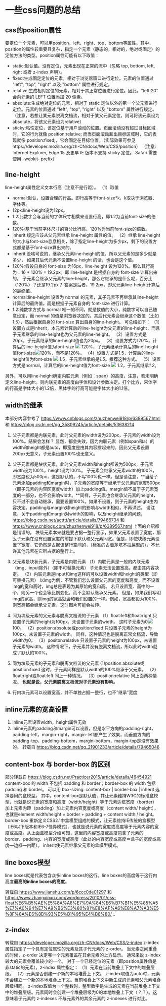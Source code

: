 # 一些css问题的总结
  
## css的position属性
  
要定位一个元素，可以用position、left、right、top、bottom等属性。其中，position的属性较重要且复杂，指定一个元素（静态的，相对的，绝对或固定）的定位方法的类型。position属性可能有以下取值：
+ static:默认值。没有定位，元素出现在正常的流中（忽略 top, bottom, left, right 或者 z-index 声明）。
+ fixed:生成固定定位的元素，相对于浏览器窗口进行定位。元素的位置通过 "left", "top", "right" 以及 "bottom" 属性进行规定。
+ relative:生成相对定位的元素，相对于其正常位置进行定位。因此，"left:20" 会向元素的 LEFT 位置添加 20 像素。
+ absolute:生成绝对定位的元素，相对于 static 定位以外的第一个父元素进行定位。元素的位置通过 "left", "top", "right" 以及 "bottom" 属性进行规定。（注意，若想让某元素脱离文档流，相对于某父元素定位，则可将该元素设为absolute，将该父元素设为relative）
+ sticky:粘性定位，该定位基于用户滚动的位置。页面滚动没有超过目标区域时，它的行为就像 position:relative; 而当页面滚动超出目标区域时，它的表现就像 position:fixed;，它会固定在目标位置。（实际效果可参见https://developer.mozilla.org/zh-CN/docs/Web/CSS/position）
（注意: Internet Explorer, Edge 15 及更早 IE 版本不支持 sticky 定位。 Safari 需要使用 -webkit- prefix）
  
## line-height
  
line-height属性定义文本行高（注意不是行距）。
（1）取值
+ normal:默认，设置合理的行高。即行高等于font-size*k，k取决于浏览器、字体等。
+ 12px:line-height设为12px。
+ 1.2:此数字会与当前的字体尺寸相乘来设置行高，即1.2为当前font-size的倍数。
+ 120%:基于当前字体尺寸的百分比行高，120%为当前font-size的倍数。
+ inherit:规定应该从父元素继承 line-height 属性的值。
（2）继承
line-height的大小与font-size息息相关，除了指定line-height为多少px，剩下的设置方式都是基于font-size算出来的。
+ inherit:没啥可说的，继承父元素line-height的值，所以父元素的是多少就是多少， 如果其后代元素不设置line-height 的话，也会是这个值。
+ 120%:假设自身的 font-size 为16px，line-height 设为120%。那么其行高为：16 * 120% = 19.2px。即 line-height 是根据自身的 font-size 计算出来的。 子元素会继承父元素的line-height，那么它继承的是什么呢，百分比（120%）？还是19.2px？ 答案是后者，19.2px，即父元素line-height计算后的最终值。
+ normal:line-height 设置为 normal 的元素，其子元素不再继承其line-height计算后的最终值，而是根据子元素自身的 font-size 进行计算。
+ 1.2:纯数字方式与 normal 唯一的不同，就是数值的大小，纯数字可以自己随意设定，而 normal 的值是浏览器决定的。其后代元素会继承这个数值（比如 1.5），然后根据自身的 font-size 算出自身的line-height。
可总结如下：
（1）设置方式是inherit，本元素计算后的line-height为父元素的line-height，而且子元素继承的line-height也为父元素的line-height。
（2）设置方式是20px，子元素继承的line-height值也为20px。
（3）设置方式为120%，计算后的line-height值为font-size <img src="https://latex.codecogs.com/gif.latex?&#x5C;times"/> 120%，子元素继承计算后的line-height值font-size<img src="https://latex.codecogs.com/gif.latex?times"/>120%，而不是120%。
（4）设置方式是1.5，计算后的line-height值为font-size <img src="https://latex.codecogs.com/gif.latex?&#x5C;times"/> 1.5，子元素继承的是*1.5*。推荐这种方式。
（5）设置方式是normal，计算后的line-height值为font-size <img src="https://latex.codecogs.com/gif.latex?&#x5C;times"/> 1.2，子元素继承*1.2*。
  
另外，可以用line-height确定内联元素（例如：span）的高度，注意，若未明确定义line-height，则内联元素的高度由字体和设计参数决定。打个比方，宋体字的行高是字体大小的1.2倍，黑体字的行高可能是字体大小的1.1倍。
  
## width的继承
  
本部分内容参考了 https://www.cnblogs.com/zhuzhenwei918/p/6389567.html 和 https://blog.csdn.net/qq_35809245/article/details/53638214 
1. 父子元素都是内联元素，此时父元素的width设为200px，子元素的width设为100%。结果会怎样？
显然，都会失效，因为内联元素（例如span和a）的width和height都是auto，即宽度是由其内容撑起来的。因此父元素设置200px无意义，子元素设置100%也无意义。
2. 父子元素都是块状元素，此时父元素width和height都设为500px，子元素width设为100%，height设为100%。
子元素会继承父元素width的100%，即宽度也为500px，这是默认的，不写100%也一样。但是请注意，**当给子元素添加padding和margin时，子元素的宽度等于继承于父元素的宽度500px（即子元素的内容区宽度width）加上padding值。margin值不属于子元素宽度的一部分，也不会影响width。**同样，子元素也会继承父元素的height，只不过不会自动继承，需要设置100%。如果不设置，则子元素的height由内容决定。padding与margin对height的影响与width相似，不再详述。
请注意，关于padding和margin对width的影响，以及height继承的问题，https://blog.csdn.net/actttt/article/details/79466734 和 https://www.cnblogs.com/zhuzhenwei918/p/6389567.html 上面的介绍都是错误的。
块级元素本来就是要占据一整行显示，如果父元素设置了宽度，那么子元素在没有设置宽度的前提下默认和父元素同宽。但是，即使块级元素设置了宽度，它仍然是占据该整行空间的，（标准的占着茅坑不拉屎型的），不允许其他元素在它所占据的整行上。
  
3. 父元素是块状元素，子元素是内联元素
（1）内联元素是一般的内联元素（img、input除外）（即不可替换元素）
子元素无法设置宽高，都由其内容决定。
（2）内联元素是input和img这样的可以设置width和height的类型（即可替换元素）
以img为例，不管我们怎么设置父元素的宽度和高度，而不设置img的宽和高时，img总是表现为其原始的宽和高。
若只设置宽、高中的一个，则另一个也会等比例变化，而不会默认继承父元素。
但是，如果我们写明img的宽高，则img的宽高就会和我们设置的一样。例如，宽高都设为100%，则宽高都会继承父元素，这时图片可能会拉伸。
  
4. 同为块级元素的父元素与脱离文档流的子元素
（1）float:left和float:right
只设置子元素的height为100px，未设置子元素的width。
这时子元素为0<img src="https://latex.codecogs.com/gif.latex?&#x5C;times"/>100。
（2）position:absolute或position:fixed
只设置子元素的height为100px，未设置子元素的width。
同样，这种情况也是脱离正常文档流，导致width为0。
（3）positon:relative
只设置子元素的height为100px，未设置子元素的width。
这种情况下，子元素并没有脱离文档流，所以此时width就成了默认的100%。
  
5. 同为块级元素的子元素和脱离文档流的父元素
(1)position:absolute或position:fixed
这时，子元素同样是默认width的100%继承于父元素。
（2）float:right或float:left
同上一种情况。
（3）position:relative
同上面两种情况。
**也就是说，父元素脱离文档流对子元素没有影响。**
  
6. 行内块元素可以设置宽高，并不单独占据一整行，也不”继承”宽度 
  
## inline元素的宽高设置
  
1. inline元素设置width，height属性无效
2. inline元素的padding和margin可以设置，但是水平方向的padding-right，padding-left，margin-right，margin-left都产生了效果，而垂直方向的padding-top，padding-bottom，margin-bottom，margin-top是没有效果的。
转载自 https://blog.csdn.net/qq_21901233/article/details/79465048 
  
## content-box 与 border-box 的区别
  
部分转载自 https://blog.csdn.net/Practicer2015/article/details/46454921 
content-box 的 width 不包括 padding 和 border；border-box 的 width 包括 padding 和 border。
可以用 box-sizing: content-box | border-box | inherit 选择要用的盒模型。
其中，content-box是默认值，其让元素维持W3C的标准盒模型，也就是说元素的宽度和高度（width/height）等于元素边框宽度（border）加上元素内距（padding）加上元素内容宽度或高度（content width/ height），也就是element width/height = border + padding + content width / height。
border-box 重新定义CSS2.1中盒模型组成的模式，让元素维持IE传统的盒模型（IE6以下版本和IE6-7怪异模式），也就是说元素的宽度或高度等于元素内容的宽度或高度。从上面盒模型介绍可知，这里的内容宽度或高度包含了元素的border、padding、内容的宽度或高度（此处的内容宽度或高度＝盒子的宽度或高度—边框—内距）。
inherit使元素继承父元素的盒模型模式。
  
## line boxes模型
  
line boxes就是代表包含众多inline boxes的这行。line boxes的高度等于这行内高度**最高的inline boxes的高度**。
  
转载自 https://www.jianshu.com/p/6ccc0de01297 和 https://www.zhangxinxu.com/wordpress/2010/01/css-float%E6%B5%AE%E5%8A%A8%E7%9A%84%E6%B7%B1%E5%85%A5%E7%A0%94%E7%A9%B6%E3%80%81%E8%AF%A6%E8%A7%A3%E5%8F%8A%E6%8B%93%E5%B1%95%E4%B8%80/ 。
  
## z-index
  
转载自 https://developer.mozilla.org/zh-CN/docs/Web/CSS/z-index 
z-index 属性指定了一个具有定位属性的元素及其子代元素的 z-order。 当元素之间重叠的时候，z-order 决定哪一个元素覆盖在其余元素的上方显示。 通常来说 z-index 较大的元素会覆盖较小的一个。
对于一个已经定位的元素（即position属性值是非static的元素），z-index 属性指定：
（1）元素在当前堆叠上下文中的堆叠层级。
（2）元素是否创建一个新的本地堆叠上下文。
z-index取值为auto时，元素不会建立一个新的本地堆叠上下文。当前堆叠上下文中新生成的元素和父元素堆叠层级相同。
z-index取值为一个整数时，整型数字是生成的元素在当前堆叠上下文中的堆叠层级。元素同时会创建一个堆叠层级为0的本地堆叠上下文（？？）。这意味着子元素的 z-indexes 不与元素外的其余元素的 z-indexes 进行对比。
  
  